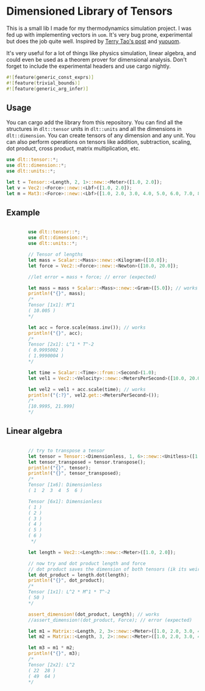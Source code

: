# Dimensioned Library of Tensors

This is a small lib I made for my thermodynamics simulation project. I was fed up with implementing vectors in `uom`. It's very bug prone, experimental but does the job quite well. Inspired by [Terry Tao's post](https://terrytao.wordpress.com/2012/12/29/a-mathematical-formalisation-of-dimensional-analysis/#xml) and [yuouom](https://github.com/iliekturtles/uom).  

It's very useful for a lot of things like physics simulation, linear algebra, and could even be used as a theorem prover for dimensional analysis. Don't forget to include the experimental headers and use cargo nightly.

```rust 
#![feature(generic_const_exprs)]
#![feature(trivial_bounds)]
#![feature(generic_arg_infer)]
```

## Usage

You can cargo add the library from this repository. You can find all the structures in `dlt::tensor` units in `dlt::units` and all the dimensions in `dlt::dimension`. You can create tensors of any dimension and any unit. You can also perform operations on tensors like addition, subtraction, scaling, dot product, cross product, matrix multiplication, etc.

```rust
use dlt::tensor::*;
use dlt::dimension::*;
use dlt::units::*;

let t = Tensor::<Length, 2, 1>::new::<Meter>([1.0, 2.0]);
let v = Vec2::<Force>::new::<Lbf>([1.0, 2.0]);
let m = Mat3::<Force>::new::<Lbf>([1.0, 2.0, 3.0, 4.0, 5.0, 6.0, 7.0, 8.0, 9.0]);
```

## Example
```rust

        use dlt::tensor::*;
        use dlt::dimension::*;
        use dlt::units::*;

        // Tensor of lengths
        let mass = Scalar::<Mass>::new::<Kilogram>([10.0]);
        let force = Vec2::<Force>::new::<Newton>([10.0, 20.0]);

        //let error = mass + force; // error (expected)

        let mass = mass + Scalar::<Mass>::new::<Gram>([5.0]); // works
        println!("{}", mass);
        /*
        Tensor [1x1]: M^1
        ( 10.005 )
        */

        let acc = force.scale(mass.inv()); // works
        println!("{}", acc);
        /*
        Tensor [2x1]: L^1 * T^-2
        ( 0.9995002 )
        ( 1.9990004 )
        */

        let time = Scalar::<Time>::from::<Second>(1.0);
        let vel1 = Vec2::<Velocity>::new::<MetersPerSecond>([10.0, 20.0]);

        let vel2 = vel1 + acc.scale(time); // works
        println!("{:?}", vel2.get::<MetersPerSecond>());
        /*
        [10.9995, 21.999]
        */
```

## Linear algebra 

```rust

        // try to transpose a tensor
        let tensor = Tensor::<Dimensionless, 1, 6>::new::<Unitless>([1.0, 2.0, 3.0, 4.0, 5.0, 6.0]);
        let tensor_transposed = tensor.transpose();
        println!("{}", tensor);
        println!("{}", tensor_transposed);
        /*
        Tensor [1x6]: Dimensionless
        ( 1  2  3  4  5  6 )

        Tensor [6x1]: Dimensionless
        ( 1 )
        ( 2 )
        ( 3 )
        ( 4 )
        ( 5 )
        ( 6 )
         */

        let length = Vec2::<Length>::new::<Meter>([1.0, 2.0]);

        // now try and dot product length and force
        // dot product saves the dimension of both tensors (ik its weird, i dont make the rules)
        let dot_product = length.dot(length);
        println!("{}", dot_product);
        /*
        Tensor [1x1]: L^2 * M^1 * T^-2
        ( 50 )
        */

        assert_dimension!(dot_product, Length); // works
        //assert_dimension!(dot_product, Force); // error (expected)

        let m1 = Matrix::<Length, 2, 3>::new::<Meter>([1.0, 2.0, 3.0, 4.0, 5.0, 6.0]);
        let m2 = Matrix::<Length, 3, 2>::new::<Meter>([1.0, 2.0, 3.0, 4.0, 5.0, 6.0]);

        let m3 = m1 * m2;
        println!("{}", m3);
        /*
        Tensor [2x2]: L^2
        ( 22  28 )
        ( 49  64 )
        */
```